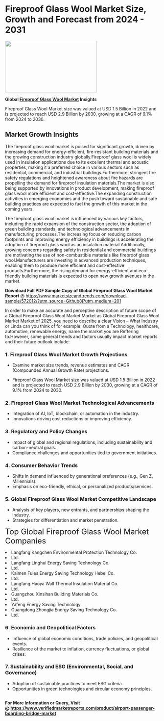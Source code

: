 <H1>Fireproof Glass Wool Market Size, Growth and Forecast from 2024 - 2031</H1><img class="aligncenter size-medium wp-image-584254" src="https://thirdeyenews.in/wp-content/uploads/2024/09/Global-Market-Research-300x168.jpeg" alt="" width="300" height="168" /><p><strong>Global&nbsp;<a href="https://www.marketsizeandtrends.com/download-sample/572012/?utm_source=Github8j?utm_medium=201">Fireproof Glass Wool Market</a> Insights</strong></p><p>Fireproof Glass Wool Market size was valued at USD 1.5 Billion in 2022 and is projected to reach USD 2.9 Billion by 2030, growing at a CAGR of 9.1% from 2024 to 2030.</p><p><h2>Market Growth Insights</h2> <p>The fireproof glass wool market is poised for significant growth, driven by increasing demand for energy-efficient, fire-resistant building materials and the growing construction industry globally.Fireproof glass wool is widely used in insulation applications due to its excellent thermal and acoustic properties, making it a preferred choice in various sectors such as residential, commercial, and industrial buildings.Furthermore, stringent fire safety regulations and heightened awareness about fire hazards are propelling the demand for fireproof insulation materials.The market is also being supported by innovations in product development, making fireproof glass wool more efficient and cost-effective.The expanding construction activities in emerging economies and the push toward sustainable and safe building practices are expected to fuel the growth of this market in the coming years.</p> <p>The fireproof glass wool market is influenced by various key factors, including the rapid expansion of the construction sector, the adoption of green building standards, and technological advancements in manufacturing processes.The increasing focus on reducing carbon footprints and improving energy efficiency in buildings is accelerating the adoption of fireproof glass wool as an insulation material.Additionally, growing concerns regarding safety in residential and commercial buildings are motivating the use of non-combustible materials like fireproof glass wool.Manufacturers are investing in advanced production techniques, enabling them to produce more efficient and cost-effective products.Furthermore, the rising demand for energy-efficient and eco-friendly building materials is expected to open new growth avenues in the market.</p> <p><span class=""><strong>Download Full PDF Sample Copy of Global Fireproof Glass Wool Market Report</strong> @ <a href="https://www.marketsizeandtrends.com/download-sample/572012/?utm_source=Github8j?utm_medium=201" target="_blank">https://www.marketsizeandtrends.com/download-sample/572012/?utm_source=Github8j?utm_medium=201</a></span></p><p>In order to make an accurate and perceptive description of future scope of a Global&nbsp;Fireproof Glass Wool Market Market as Global&nbsp;Fireproof Glass Wool Market Market of 2025, you need to describe a clear Vision &ndash; What Industry or Linda can you think of for example: Quote from a Technology, healthcare, automotive, renewable energy, name the market you are Reffering to.However, some general trends and factors usually impact market reports and their future outlook include:</p><h3>1.&nbsp;<strong>Fireproof Glass Wool Market Growth Projections</strong></h3><ul><li>Examine market size trends, revenue estimates and CAGR (Compounded Annual Growth Rate) projections.</li><li><p>Fireproof Glass Wool Market size was valued at USD 1.5 Billion in 2022 and is projected to reach USD 2.9 Billion by 2030, growing at a CAGR of 9.1% from 2024 to 2030.</p></li></ul><h3>2.&nbsp;<strong>Fireproof Glass Wool Market Technological Advancements</strong></h3><ul><li>Integration of AI, IoT, blockchain, or automation in the industry.</li><li>Innovations driving cost reductions or improving efficiency.</li></ul><h3>3.&nbsp;<strong>Regulatory and Policy Changes</strong></h3><ul><li>Impact of global and regional regulations, including sustainability and carbon-neutral goals.</li><li>Compliance challenges and opportunities tied to government initiatives.</li></ul><h3>4.&nbsp;<strong>Consumer Behavior Trends</strong></h3><ul><li>Shifts in demand influenced by generational preferences (e.g., Gen Z, Millennials).</li><li>Emphasis on eco-friendly, ethical, or personalized products/services.</li></ul><h3>5.&nbsp;<strong>Global Fireproof Glass Wool Market Competitive Landscape</strong></h3><ul><li>Analysis of key players, new entrants, and partnerships shaping the industry.</li><li>Strategies for differentiation and market penetration.</li></ul><p data-pm-slice="1 1 []"><span style="color: inherit; font-family: inherit; font-size: 25px;">Top Global Fireproof Glass Wool Market Companies</span></p><div class="" data-test-id=""><p><li>Langfang Kangchen Environmental Protection Technology Co.</li><li> Ltd.</li><li> Langfang Linghui Energy Saving Technology Co.</li><li> Ltd.</li><li> Kaimen Fules Energy Saving Technology Hebei Co.</li><li> Ltd.</li><li> Langfang Haoya Wall Thermal Insulation Material Co.</li><li> Ltd.</li><li> Guangzhou Xinsihan Building Materials Co.</li><li> Ltd.</li><li> Yafeng Energy Saving Technology</li><li> Guangdong Zhongjia Energy Saving Technology Co.</li><li> Ltd.</li></p></div><h3>6.&nbsp;<strong>Economic and Geopolitical Factors</strong></h3><ul><li>Influence of global economic conditions, trade policies, and geopolitical events.</li><li>Resilience of the market to inflation, currency fluctuations, or global crises.</li></ul><h3>7.&nbsp;<strong>Sustainability and ESG (Environmental, Social, and Governance)</strong></h3><ul><li>Adoption of sustainable practices to meet ESG criteria.</li><li>Opportunities in green technologies and circular economy principles.</li></ul><h2><strong style="font-size: 14px;">For More Information or Query, Visit @&nbsp;</strong><a style="background-color: #ffffff; font-size: 14px;" href="https://www.marketsizeandtrends.com/report/fireproof-glass-wool-market/" target="_blank">https://www.verifiedmarketreports.com/product/airport-passenger-boarding-bridge-market</a></h2>